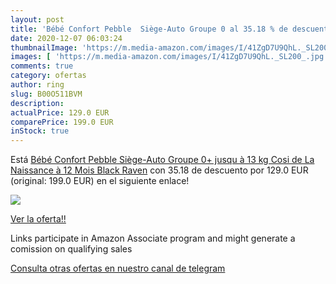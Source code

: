 ```yaml
---
layout: post
title: 'Bébé Confort Pebble  Siège-Auto Groupe 0 al 35.18 % de descuento'
date: 2020-12-07 06:03:24
thumbnailImage: 'https://m.media-amazon.com/images/I/41ZgD7U9QhL._SL200_.jpg'
images: [ 'https://m.media-amazon.com/images/I/41ZgD7U9QhL._SL200_.jpg' ]
comments: true
category: ofertas
author: ring
slug: B00O511BVM
description:
actualPrice: 129.0 EUR
comparePrice: 199.0 EUR
inStock: true
---
```


Está [Bébé Confort Pebble  Siège-Auto Groupe 0+  jusqu à 13 kg   Cosi  de La Naissance à 12 Mois  Black Raven](https://www.amazon.fr/dp/B00O511BVM/?tag=tolees0d-21) con 35.18 de descuento por 129.0 EUR (original: 199.0 EUR) en el siguiente enlace!

[![](https://m.media-amazon.com/images/I/41ZgD7U9QhL._SL200_.jpg)](https://www.amazon.fr/dp/B00O511BVM/?tag=tolees0d-21)

[Ver la oferta!!](https://www.amazon.fr/dp/B00O511BVM/?tag=tolees0d-21)

Links participate in Amazon Associate program and might generate a comission on qualifying sales

[Consulta otras ofertas en nuestro canal de telegram](https://t.me/s/ofertas25)
